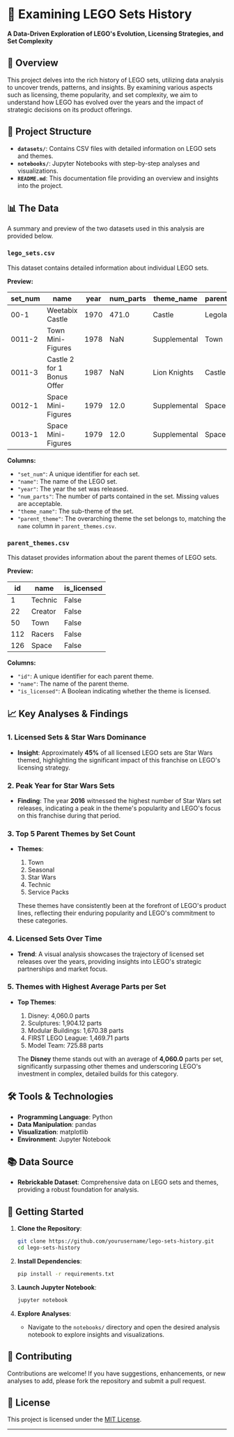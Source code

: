 # 🧱 Examining LEGO Sets History

**A Data-Driven Exploration of LEGO's Evolution, Licensing Strategies, and Set Complexity**

## 📌 Overview

This project delves into the rich history of LEGO sets, utilizing data analysis to uncover trends, patterns, and insights. By examining various aspects such as licensing, theme popularity, and set complexity, we aim to understand how LEGO has evolved over the years and the impact of strategic decisions on its product offerings.

## 📂 Project Structure

* **`datasets/`**: Contains CSV files with detailed information on LEGO sets and themes.
* **`notebooks/`**: Jupyter Notebooks with step-by-step analyses and visualizations.
* **`README.md`**: This documentation file providing an overview and insights into the project.

## 📊 The Data

A summary and preview of the two datasets used in this analysis are provided below.

### `lego_sets.csv`

This dataset contains detailed information about individual LEGO sets.

**Preview:**

| set\_num | name                       | year | num\_parts | theme\_name  | parent\_theme |
| -------- | -------------------------- | ---- | ---------- | ------------ | ------------- |
| 00-1     | Weetabix Castle            | 1970 | 471.0      | Castle       | Legoland      |
| 0011-2   | Town Mini-Figures          | 1978 | NaN        | Supplemental | Town          |
| 0011-3   | Castle 2 for 1 Bonus Offer | 1987 | NaN        | Lion Knights | Castle        |
| 0012-1   | Space Mini-Figures         | 1979 | 12.0       | Supplemental | Space         |
| 0013-1   | Space Mini-Figures         | 1979 | 12.0       | Supplemental | Space         |

**Columns:**

* `"set_num"`: A unique identifier for each set.
* `"name"`: The name of the LEGO set.
* `"year"`: The year the set was released.
* `"num_parts"`: The number of parts contained in the set. Missing values are acceptable.
* `"theme_name"`: The sub-theme of the set.
* `"parent_theme"`: The overarching theme the set belongs to, matching the `name` column in `parent_themes.csv`.

### `parent_themes.csv`

This dataset provides information about the parent themes of LEGO sets.

**Preview:**

| id  | name    | is\_licensed |
| --- | ------- | ------------ |
| 1   | Technic | False        |
| 22  | Creator | False        |
| 50  | Town    | False        |
| 112 | Racers  | False        |
| 126 | Space   | False        |

**Columns:**

* `"id"`: A unique identifier for each parent theme.
* `"name"`: The name of the parent theme.
* `"is_licensed"`: A Boolean indicating whether the theme is licensed.

## 📈 Key Analyses & Findings

### 1. **Licensed Sets & Star Wars Dominance**

* **Insight**: Approximately **45%** of all licensed LEGO sets are Star Wars themed, highlighting the significant impact of this franchise on LEGO's licensing strategy.

### 2. **Peak Year for Star Wars Sets**

* **Finding**: The year **2016** witnessed the highest number of Star Wars set releases, indicating a peak in the theme's popularity and LEGO's focus on this franchise during that period.

### 3. **Top 5 Parent Themes by Set Count**

* **Themes**:

  1. Town
  2. Seasonal
  3. Star Wars
  4. Technic
  5. Service Packs

  These themes have consistently been at the forefront of LEGO's product lines, reflecting their enduring popularity and LEGO's commitment to these categories.

### 4. **Licensed Sets Over Time**

* **Trend**: A visual analysis showcases the trajectory of licensed set releases over the years, providing insights into LEGO's strategic partnerships and market focus.

### 5. **Themes with Highest Average Parts per Set**

* **Top Themes**:

  1. Disney: 4,060.0 parts
  2. Sculptures: 1,904.12 parts
  3. Modular Buildings: 1,670.38 parts
  4. FIRST LEGO League: 1,469.71 parts
  5. Model Team: 725.88 parts

  The **Disney** theme stands out with an average of **4,060.0** parts per set, significantly surpassing other themes and underscoring LEGO's investment in complex, detailed builds for this category.

## 🛠️ Tools & Technologies

* **Programming Language**: Python
* **Data Manipulation**: pandas
* **Visualization**: matplotlib
* **Environment**: Jupyter Notebook

## 📚 Data Source

* **Rebrickable Dataset**: Comprehensive data on LEGO sets and themes, providing a robust foundation for analysis.

## 🚀 Getting Started

1. **Clone the Repository**:

   ```bash
   git clone https://github.com/yourusername/lego-sets-history.git
   cd lego-sets-history
   ```

2. **Install Dependencies**:

   ```bash
   pip install -r requirements.txt
   ```

3. **Launch Jupyter Notebook**:

   ```bash
   jupyter notebook
   ```

4. **Explore Analyses**:

   * Navigate to the `notebooks/` directory and open the desired analysis notebook to explore insights and visualizations.

## 🤝 Contributing

Contributions are welcome! If you have suggestions, enhancements, or new analyses to add, please fork the repository and submit a pull request.

## 📄 License

This project is licensed under the [MIT License](LICENSE).

---

